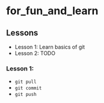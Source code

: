 # for_fun_and_learn

## Lessons
- Lesson 1: Learn basics of git
- Lesson 2: TODO

### Lesson 1:
- `git pull`
- `git commit`
- `git push`
